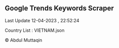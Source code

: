 

## Google Trends Keywords Scraper 
 
Last Update 12-04-2023 , 22:52:24

Country List :
VIETNAM.json



© Abdul Muttaqin 
